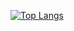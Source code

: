 
[![Top Langs](https://github-readme-stats.vercel.app/api/top-langs/?username=itzTheMeow&layout=compact)](https://github.com/itzTheMeow)
